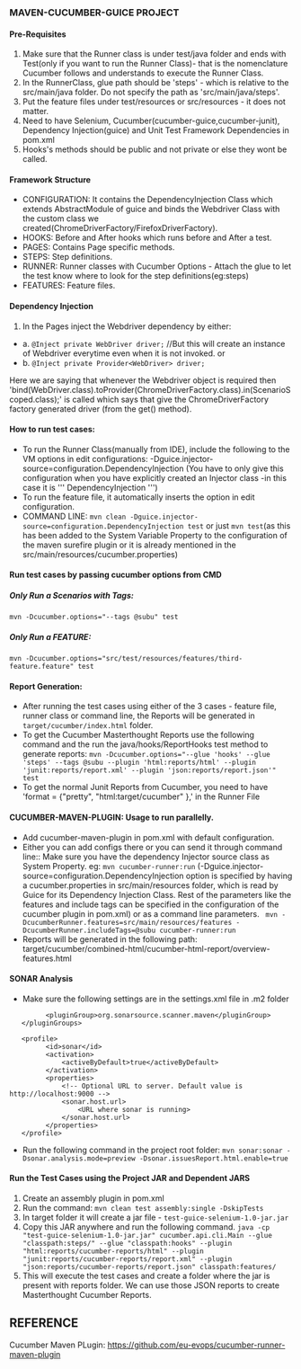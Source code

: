 ### MAVEN-CUCUMBER-GUICE PROJECT

#### Pre-Requisites
1. Make sure that the Runner class is under test/java folder and ends with Test(only if you want to run the Runner Class)- that is the nomenclature Cucumber follows and understands to execute the Runner Class.
2. In the RunnerClass, glue path should be 'steps' - which is relative to the src/main/java folder. Do not specify the path as 'src/main/java/steps'.
3. Put the feature files under test/resources or src/resources - it does not matter.
4. Need to have Selenium, Cucumber(cucumber-guice,cucumber-junit),
 Dependency Injection(guice) and Unit Test Framework Dependencies in pom.xml
5. Hooks's methods should be public and not private or else they wont be called.
 
#### Framework Structure
- CONFIGURATION: It contains the DependencyInjection Class which extends AbstractModule of guice and binds the 
Webdriver Class with the custom class we created(ChromeDriverFactory/FirefoxDriverFactory).
- HOOKS: Before and After hooks which runs before and After a test.
- PAGES: Contains Page specific methods.
- STEPS: Step definitions.
- RUNNER: Runner classes with Cucumber Options - Attach the glue to let the test know where to look for the step definitions(eg:steps)
- FEATURES: Feature files.

#### Dependency Injection
1. In the Pages inject the Webdriver dependency by either:
-    a. ```@Inject
       private WebDriver driver;``` //But this will create an instance of Webdriver everytime even when it is not invoked.
    or
-    b. ```@Inject
       private Provider<WebDriver> driver;```
           
   Here we are saying that whenever the Webdriver object is required then 'bind(WebDriver.class).toProvider(ChromeDriverFactory.class).in(ScenarioScoped.class);'
   is called which says that give the ChromeDriverFactory factory generated driver (from the get() method).
    
#### How to run test cases:
- To run the Runner Class(manually from IDE), include the following to the VM options in edit configurations: -Dguice.injector-source=configuration.DependencyInjection
(You have to only give this configuration when you have explicitly created an Injector class -in this case it is ''' DependencyInjection ''')
- To run the feature file, it automatically inserts the option in edit configuration.
- COMMAND LINE: ```mvn clean -Dguice.injector-source=configuration.DependencyInjection test``` or just ```mvn test```(as this has been added to the System Variable Property to the 
configuration of the maven surefire plugin or it is already mentioned in the src/main/resources/cucumber.properties)

#### Run test cases by passing cucumber options from CMD

##### Only Run a Scenarios with Tags:
```mvn -Dcucumber.options="--tags @subu" test```

##### Only Run a FEATURE:
```mvn -Dcucumber.options="src/test/resources/features/third-feature.feature" test```

#### Report Generation:
- After running the test cases using either of the 3 cases - feature file, runner class or command line, the Reports will be generated in ```target/cucumber/index.html``` folder.
- To get the Cucumber Masterthought Reports use the following command and the run the java/hooks/ReportHooks test method to generate reports:
```mvn -Dcucumber.options="--glue 'hooks' --glue 'steps' --tags @subu --plugin 'html:reports/html' --plugin 'junit:reports/report.xml' --plugin 'json:reports/report.json'" test```
- To get the normal Junit Reports from Cucumber, you need to have 'format = {"pretty", "html:target/cucumber" },' in the Runner File
#### CUCUMBER-MAVEN-PLUGIN: Usage to run parallelly.
- Add cucumber-maven-plugin in pom.xml with default configuration.
- Either you can add configs there or you can send it through command line:: Make sure you have the dependency Injector source class as System Property.
    eg: ``` mvn cucumber-runner:run ``` (-Dguice.injector-source=configuration.DependencyInjection option is specified by having a cucumber.properties in 
    src/main/resources folder, which is read by Guice for its Dependency Injection Class. Rest of the parameters like the features and include tags can be specified in the configuration of the cucumber plugin in pom.xml) or 
    as a command line parameters.
    ``` mvn -DcucumberRunner.features=src/main/resources/features -DcucumberRunner.includeTags=@subu cucumber-runner:run```
- Reports will be generated in the following path: target/cucumber/combined-html/cucumber-html-report/overview-features.html

#### SONAR Analysis
- Make sure the following settings are in the settings.xml file in .m2 folder
```<pluginGroups>
         <pluginGroup>org.sonarsource.scanner.maven</pluginGroup>
   </pluginGroups>

   <profile>
         <id>sonar</id>
         <activation>
             <activeByDefault>true</activeByDefault>
         </activation>
         <properties>
             <!-- Optional URL to server. Default value is http://localhost:9000 -->
             <sonar.host.url>
                 <URL where sonar is running>
             </sonar.host.url>
         </properties>
   </profile>
```

- Run the following command in the project root folder: 
```mvn sonar:sonar -Dsonar.analysis.mode=preview -Dsonar.issuesReport.html.enable=true```

#### Run the Test Cases using the Project JAR and Dependent JARS
1. Create an assembly plugin in pom.xml
2. Run the command: ```mvn clean test assembly:single -DskipTests```
3. In target folder it will create a jar file - ```test-guice-selenium-1.0-jar.jar```
4. Copy this JAR anywhere and run the following command.
```java -cp "test-guice-selenium-1.0-jar.jar" cucumber.api.cli.Main --glue "classpath:steps/" --glue "classpath:hooks" --plugin "html:reports/cucumber-reports/html" --plugin "junit:reports/cucumber-reports/report.xml" --plugin "json:reports/cucumber-reports/report.json" classpath:features/```
5. This will execute the test cases and create a folder where the jar is present with reports folder. We can use those JSON reports to create Masterthought Cucumber Reports.

## REFERENCE
Cucumber Maven PLugin: https://github.com/eu-evops/cucumber-runner-maven-plugin
